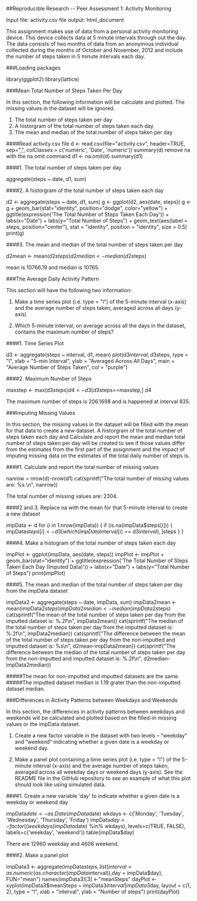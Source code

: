 ##Reproducible Research -- Peer Assessment 1:  Activity Monitoring

Input file:  activity.csv file
output: html_document

This assignment makes use of data from a personal activity monitoring device. This device collects data at 5 minute intervals through out the day. The data consists of two months of data from an anonymous individual collected during the months of October and November, 2012 and include the number of steps taken in 5 minute intervals each day.

###Loading packages

library(ggplot2)
library(lattice)

###Mean Total Number of Steps Taken Per Day

In this section, the following information will be calculate and plotted.  The missing values in the dataset will be ignored.
1.  The total number of steps taken per day 
2.  A historgram of the total number of steps taken each day 
3.  The mean and median of the total number of steps taken per day

####Read activity.csv file
d <- read.csv(file="activity.csv", header=TRUE, sep=",", 
              colClasses = c('numeric', 'Date', 'numeric'))
summary(d)
remove na with the na.omit command
d1 <- na.omit(d)
summary(d1)

####1.  The total number of steps taken per day

aggregate(steps ~ date, d1, sum)

####2.  A historgram of the total number of steps taken each day 

d2 <- aggregate(steps ~ date, d1, sum)
g <- ggplot(d2, aes(date, steps))
g <- g + geom_bar(stat="identity", position="dodge", color="yellow") +
        ggtitle(expression('The Total Number of Steps Taken Each Day')) + 
        labs(x="Date") +
        labs(y="Total Number of Steps") +
        geom_text(aes(label = steps, position="center"), stat = "identity", position = "identity", size = 0.5)
print(g)

####3. The mean and median of the total number of steps taken per day

d2mean <- mean(d2$steps)
d2median <- median(d2$steps)

mean is 10766.19 and median is 10765.

###The Average Daily Activity Pattern

This section will have the following two information:

1.  Make a time series plot (i.e. type = "l") of the 5-minute interval (x-axis) and the average number of steps taken, averaged across all days (y-axis)

2.  Which 5-minute interval, on average across all the days in the dataset, contains the maximum number of steps?

####1. Time Series Plot

d3 <- aggregate(steps ~ interval, d1, mean)
plot(d3$interval, d3$steps, type = "l", xlab = "5-min Interval", 
     ylab = "Averaged Across All Days", main = "Average Number of Steps Taken", col = "purple")

####2.  Maximum Number of Steps

maxstep <- max(d3$steps)
d4 <- d3[d3$steps==maxstep,]
d4

The maximum number of steps is 206.1698 and is happened at interval 835.

###Imputing Missing Values

In this section, the missing values in the dataset will be filled with the mean for that data to create a new dataset.  A historgram of the total number of steps taken each day and Calculate and report the mean and median total number of steps taken per day will be created to see if those values differ from the estimates from the first part of the assignment and the impact of imputing missing data on the estimates of the total daily number of steps is.

####1.  Calculate and report the total number of missing values

nanrow = nrow(d)-nrow(d1)
cat(sprintf("The total number of missing values are: %s.\n", nanrow))

The total number of missing values are: 2304.

####2 and 3.  Replace na with the mean for that 5-minute interval to create a new dataset

impData <- d
for (i in 1:nrow(impData)) {
        if (is.na(impData$steps[i])) {
                impData$steps[i] <- d3[which(impData$interval[i] == d3$interval), ]$steps
        }
}


####4.  Make a histogram of the total number of steps taken each day

impPlot <- ggplot(impData, aes(date, steps))
impPlot <- impPlot + geom_bar(stat="identity") +
        ggtitle(expression('The Total Number of Steps Taken Each Day (Imputed Data)')) + 
        labs(x="Date") +
        labs(y="Total Number of Steps")
print(impPlot)

####5. The mean and median of the total number of steps taken per day from the impData dataset

impData2 <- aggregate(steps ~ date, impData, sum)
impData2mean <- mean(impData2$steps)
impData2median <- median(impData2$steps)
cat(sprintf("The mean of the total number of steps taken per day from the imputted dataset is: %.2f\n", impData2mean))
cat(sprintf("The median of the total number of steps taken per day from the imputted dataset is: %.2f\n", impData2median))
cat(sprintf("The difference between the mean of the total number of steps taken per day from the non-imputted and imputted dataset is: %s\n", d2mean-impData2mean))
cat(sprintf("The difference between the median of the total number of steps taken per day from the non-imputted and imputted dataset is: %.2f\n", d2median-impData2median))

#####The mean for non-imputted and imputted datasets are the same.
#####The imputted dataset median is 1.19 grater than the non-imputted dataset median.

###Differences in Activity Patterns between Weekdays and Weekends

In this section, the differences in activity patterns between weekdays and weekends will be calculated and plotted based on the filled-in missing values or the impData dataset.

1.  Create a new factor variable in the dataset with two levels – “weekday” and “weekend” indicating whether a given date is a weekday or weekend day.

2.  Make a panel plot containing a time series plot (i.e. type = "l") of the 5-minute interval (x-axis) and the average number of steps taken, averaged across all weekday days or weekend days (y-axis). See the README file in the GitHub repository to see an example of what this plot should look like using simulated data.

####1.  Create a new variable 'day' to indicate whether a given date is a weekday or weekend day

impData$date <- as.Date(impData$date)
wkdays <- c('Monday', 'Tuesday', 'Wednesday', 'Thursday', 'Friday')
impData$day <- factor((weekdays(impData$date) %in% wkdays),
                       levels=c(TRUE, FALSE), labels=c('weekday', 'weekend'))
table(impData$day)

There are 12960 weekday and 4608 weekend.

####2.  Make a panel plot 

impData3 <- aggregate(impData$steps,list(interval = as.numeric(as.character(impData$interval)),day = impData$day), FUN="mean")
names(impData3)[3] <-"meanSteps"
dayPlot <-xyplot(impData3$meanSteps ~ impData3$interval | impData3$day,
                 layout = c(1, 2), type = "l", xlab = "interval",
                 ylab = "Number of steps")
print(dayPlot)

